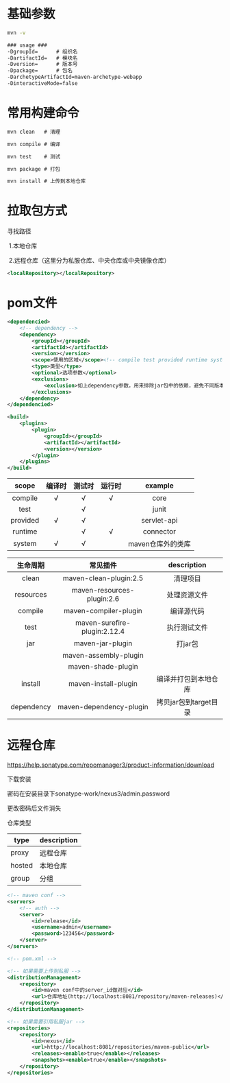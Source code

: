 # 基础参数

```cmd
mvn -v

### usage ###
-DgroupId=		# 组织名
-DartifactId=	# 模块名
-Dversion=		# 版本号
-Dpackage=		# 包名
-DarchetypeArtifactId=maven-archetype-webapp
-DinteractiveMode=false

```

# 常用构建命令

```cmd
mvn clean	# 清理

mvn compile	# 编译

mvn test	# 测试

mvn package	# 打包

mvn install	# 上传到本地仓库
```

# 拉取包方式

寻找路径

​	1.本地仓库

​	2.远程仓库（这里分为私服仓库、中央仓库或中央镜像仓库）

```xml
<localRepository></localRepository>
```

# pom文件

```xml
<dependencied>
    <!-- dependency -->
	<dependency>
    	<groupId></groupId>
        <artifactId></artifactId>
        <version></version>
        <scope>使用的区域</scope><!-- compile test provided runtime system -->
        <type>类型</type>
        <optional>选项参数</optional>
        <exclusions>
        	<exclusion>如上dependency参数，用来排除jar包中的依赖，避免不同版本的冲突</exclusion>
        </exclusions>
    </dependency>
</dependencied>

<build>
	<plugins>
    	<plugin>
        	<groupId></groupId>
            <artifactId></artifactId>
            <version></version>
        </plugin>
    </plugins>
</build>
```

|  scope   | 编译时 | 测试时 | 运行时 |      example      |
| :------: | :----: | :----: | :----: | :---------------: |
| compile  |   √    |   √    |   √    |       core        |
|   test   |        |   √    |        |       junit       |
| provided |   √    |   √    |        |    servlet-api    |
| runtime  |        |   √    |   √    |     connector     |
|  system  |   √    |   √    |        | maven仓库外的类库 |

|  生命周期  |           常见插件           |      description      |
| :--------: | :--------------------------: | :-------------------: |
|   clean    |    maven-clean-plugin:2.5    |       清理项目        |
| resources  |  maven-resources-plugin:2.6  |     处理资源文件      |
|  compile   |    maven-compiler-plugin     |      编译源代码       |
|    test    | maven-surefire-plugin:2.12.4 |     执行测试文件      |
|    jar     |       maven-jar-plugin       |        打jar包        |
|            |    maven-assembly-plugin     |                       |
|            |      maven-shade-plugin      |                       |
|  install   |     maven-install-plugin     | 编译并打包到本地仓库  |
| dependency |   maven-dependency-plugin    | 拷贝jar包到target目录 |

# 远程仓库

https://help.sonatype.com/repomanager3/product-information/download

下载安装

密码在安装目录下sonatype-work/nexus3/admin.password

更改密码后文件消失

仓库类型

| type   | description |
| ------ | ----------- |
| proxy  | 远程仓库    |
| hosted | 本地仓库    |
| group  | 分组        |

```xml
<!-- maven conf -->
<servers>
    <!-- auth -->
	<server>
    	<id>release</id>
        <username>admin</username>
        <password>123456</password>
    </server>
</servers>
```

```xml
<!-- pom.xml -->

<!-- 如果需要上传到私服 -->
<distributionManagement>
	<repository>
    	<id>maven conf中的server_id做对应</id>
        <url>仓库地址(http://localhost:8081/repository/maven-releases)</url>
    </repository>
</distributionManagement>

<!-- 如果需要引用私服jar -->
<repositories>
	<repository>
    	<id>nexus</id>
        <url>http://localhost:8081/repositories/maven-public</url>
        <releases><enable>true</enable></releases>
        <snapshots><enable>true</enable></snapshots>
    </repository>
</repositories>
```

